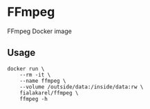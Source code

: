 # FFmpeg

FFmpeg Docker image

## Usage

    docker run \
        --rm -it \
        --name ffmpeg \
        --volume /outside/data:/inside/data:rw \
        fialakarel/ffmpeg \
        ffmpeg -h
